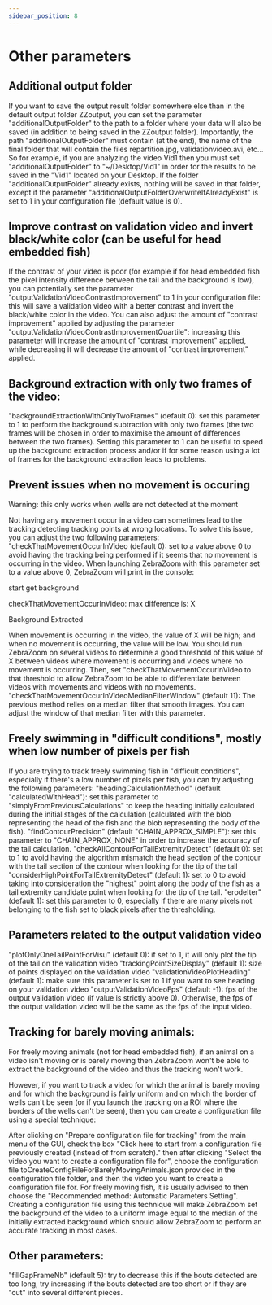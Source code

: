 ```yaml
---
sidebar_position: 8
---
```


# Other parameters

## Additional output folder

If you want to save the output result folder somewhere else than in the default output folder ZZoutput, you can set the parameter "additionalOutputFolder" to the path to a folder where your data will also be saved (in addition to being saved in the ZZoutput folder). Importantly, the path "additionalOutputFolder" must contain (at the end), the name of the final folder that will contain the files repartition.jpg, validationvideo.avi, etc... So for example, if you are analyzing the video Vid1 then you must set "additionalOutputFolder" to "~/Desktop/Vid1" in order for the results to be saved in the "Vid1" located on your Desktop.
If the folder "additionalOutputFolder" already exists, nothing will be saved in that folder, except if the parameter "additionalOutputFolderOverwriteIfAlreadyExist" is set to 1 in your configuration file (default value is 0).

## Improve contrast on validation video and invert black/white color (can be useful for head embedded fish)

If the contrast of your video is poor (for example if for head embedded fish the pixel intensity difference between the tail and the background is low), you can potentially set the parameter "outputValidationVideoContrastImprovement" to 1 in your configuration file: this will save a validation video with a better contrast and invert the black/white color in the video.
You can also adjust the amount of "contrast improvement" applied by adjusting the parameter "outputValidationVideoContrastImprovementQuartile": increasing this parameter will increase the amount of "contrast improvement" applied, while decreasing it will decrease the amount of "contrast improvement" applied.

## Background extraction with only two frames of the video:

"backgroundExtractionWithOnlyTwoFrames" (default 0): set this parameter to 1 to perform the background subtraction with only two frames (the two frames will be chosen in order to maximise the amount of differences between the two frames). Setting this parameter to 1 can be useful to speed up the background extraction process and/or if for some reason using a lot of frames for the background extraction leads to problems.

## Prevent issues when no movement is occuring

Warning: this only works when wells are not detected at the moment

Not having any movement occur in a video can sometimes lead to the tracking detecting tracking points at wrong locations. To solve this issue, you can adjust the two following parameters:
"checkThatMovementOccurInVideo (default 0): set to a value above 0 to avoid having the tracking being performed if it seems that no movement is occurring in the video. When launching ZebraZoom with this parameter set to a value above 0, ZebraZoom will print in the console:

start get background

checkThatMovementOccurInVideo: max difference is: X

Background Extracted

When movement is occurring in the video, the value of X will be high; and when no movement is occurring, the value will be low. You should run ZebraZoom on several videos to determine a good threshold of this value of X between videos where movement is occurring and videos where no movement is occurring. Then, set "checkThatMovementOccurInVideo to that threshold to allow ZebraZoom to be able to differentiate between videos with movements and videos with no movements.
"checkThatMovementOccurInVideoMedianFilterWindow" (default 11): The previous method relies on a median filter that smooth images. You can adjust the window of that median filter with this parameter.

## Freely swimming in "difficult conditions", mostly when low number of pixels per fish

If you are trying to track freely swimming fish in "difficult conditions", especially if there's a low number of pixels per fish, you can try adjusting the following parameters:
"headingCalculationMethod" (default "calculatedWithHead"): set this parameter to "simplyFromPreviousCalculations" to keep the heading initially calculated during the initial stages of the calculation (calculated with the blob representing the head of the fish and the blob representing the body of the fish).
"findContourPrecision" (default "CHAIN_APPROX_SIMPLE"): set this parameter to "CHAIN_APPROX_NONE" in order to increase the accuracy of the tail calculation.
"checkAllContourForTailExtremityDetect" (default 0): set to 1 to avoid having the algorithm mismatch the head section of the contour with the tail section of the contour when looking for the tip of the tail
"considerHighPointForTailExtremityDetect" (default 1): set to 0 to avoid taking into consideration the "highest" point along the body of the fish as a tail extremity candidate point when looking for the tip of the tail.
"erodeIter" (default 1): set this parameter to 0, especially if there are many pixels not belonging to the fish set to black pixels after the thresholding.

## Parameters related to the output validation video

"plotOnlyOneTailPointForVisu" (default 0): if set to 1, it will only plot the tip of the tail on the validation video
"trackingPointSizeDisplay" (default 1): size of points displayed on the validation video
"validationVideoPlotHeading" (default 1): make sure this parameter is set to 1 if you want to see heading on your validation video
"outputValidationVideoFps" (default -1): fps of the output validation video (if value is strictly above 0). Otherwise, the fps of the output validation video will be the same as the fps of the input video.

## Tracking for barely moving animals:

For freely moving animals (not for head embedded fish), if an animal on a video isn't moving or is barely moving then ZebraZoom won't be able to extract the background of the video and thus the tracking won't work.

However, if you want to track a video for which the animal is barely moving and for which the background is fairly uniform and on which the border of wells can't be seen (or if you launch the tracking on a ROI where the borders of the wells can't be seen), then you can create a configuration file using a special technique:

After clicking on "Prepare configuration file for tracking" from the main menu of the GUI, check the box "Click here to start from a configuration file previously created (instead of from scratch)." then after clicking "Select the video you want to create a configuration file for", choose the configuration file toCreateConfigFileForBarelyMovingAnimals.json provided in the configuration file folder, and then the video you want to create a configuration file for. For freely moving fish, it is usually advised to then choose the "Recommended method: Automatic Parameters Setting". Creating a configuration file using this technique will make ZebraZoom set the background of the video to a uniform image equal to the median of the initially extracted background which should allow ZebraZoom to perform an accurate tracking in most cases.

## Other parameters:

"fillGapFrameNb" (default 5): try to decrease this if the bouts detected are too long, try increasing if the bouts detected are too short or if they are "cut" into several different pieces.